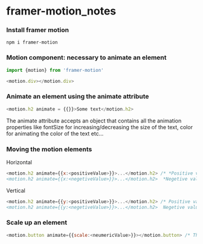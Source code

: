 # framer-motion_notes

### Install framer motion
```npm
npm i framer-motion
```




### Motion component: necessary to animate an element
 ```javascript
 import {motion} from 'framer-motion'

<motion.div></motion.div>
 ```




### Animate an element using the animate attribute
```javascript
<motion.h2 animate = {{}}>Some text</motion.h2>
```
The animate attribute accepts an object that contains all the animation properties like fontSize for increasing/decreasing the size of the text, color for animating the color of the text etc...




### Moving the motion elements
Horizontal
```javascript
<motion.h2 animate={{x:<positiveValue>}}>...</motion.h2> /* *Positive value moves the element to the right
<motion.h2 animate={{x:<negetiveValue>}}>...</motion.h2>  *Negetive value moves the element to the left*/
```

Vertical
```javascript
<motion.h2 animate={{y:<positiveValue>}}>...</motion.h2> /* Positive value moves the element down
<motion.h2 animate={{y:<negetiveValue>}}>...</motion.h2>  Negetive value moves the element up*/
```




### Scale up an element
```javascript
<motion.button animate={{scale:<neumericValue>}}></motion.button> /* The element will increase <neumaricValue> times its original size*/
```
